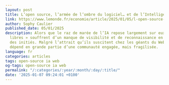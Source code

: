 ```yaml
---
layout: post
title: L’open source, l’armée de l’ombre du logiciel… et de l’Intelligence artificielle
link: https://www.lemonde.fr/economie/article/2025/01/05/l-open-source-l-armee-de-l-ombre-du-logiciel-et-de-l-intelligence-artificielle_6482931_3234.html
author: Sophy Caulier
published_date: 05/01/2025
description: Alors que le raz de marée de l’IA repose largement sur eux, les « logiciels
  libres » souffrent d’un manque de visibilité et de reconnaissance en dehors du cercle
  des initiés. Malgré l’attrait qu’ils suscitent chez les géants du Web, leur avenir
  dépend en grande partie d’une communauté engagée, mais fragilisée.
language: fr
categories: articles
tags: open-source ia web
og-tags: open-source ia web
permalink: "/:categories/:year/:month/:day/:title/"
date: '2025-01-07 09:24:01 +0100'
---
```

